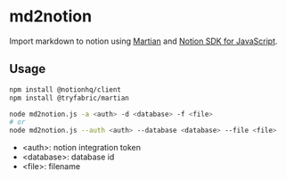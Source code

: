 # md2notion

Import markdown to notion using [Martian](https://github.com/tryfabric/martian) and [Notion SDK for JavaScript](https://github.com/makenotion/notion-sdk-js).

## Usage

```bash
npm install @notionhq/client
npm install @tryfabric/martian
```

```bash
node md2notion.js -a <auth> -d <database> -f <file>
# or
node md2notion.js --auth <auth> --database <database> --file <file>
```

- \<auth\>: notion integration token
- \<database\>: database id
- \<file\>: filename
